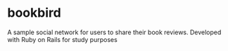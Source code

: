 # bookbird
A sample social network for users to share their book reviews. Developed with Ruby on Rails for study purposes
